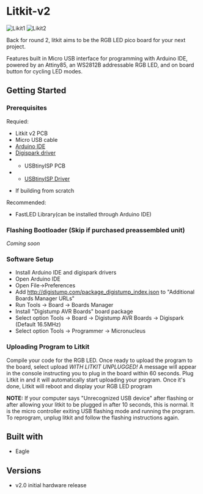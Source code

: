 # Litkit-v2

![Likit1](https://github.com/GameboxSystems/Litkit-v2/images/litkit1.jpg)
![Likit2](https://github.com/GameboxSystems/Litkit-v2/images/litkit2.jpg)

Back for round 2, litkit aims to be the RGB LED pico board for your next project.

Features built in Micro USB interface for programming with Arduino IDE, powered by an Attiny85, an WS2812B addressable RGB LED, and on board button for cycling LED modes.

## Getting Started

### Prerequisites

Requied:

- Litkit v2 PCB
- Micro USB cable
- [Arduino IDE](https://www.arduino.cc/en/software/)
- [Digispark driver](https://github.com/digistump/DigistumpArduino/releases/download/1.6.7/Digistump.Drivers.zip)
- * USBtinyISP PCB
- * [USBtinyISP Driver]()

* If building from scratch

Recommended:

- FastLED Library(can be installed through Arduino IDE)

### Flashing Bootloader (Skip if purchased preassembled unit)

*Coming soon*

### Software Setup

- Install Arduino IDE and digispark drivers
- Open Arduino IDE
- Open File->Preferences
- Add http://digistump.com/package_digistump_index.json to "Additional Boards Manager URLs"
- Run Tools -> Board -> Boards Manager
- Install "Digistump AVR Boards" board package
- Select option Tools -> Board -> Digistump AVR Boards -> Digispark (Default 16.5MHz)
- Select option Tools -> Programmer -> Micronucleus

### Uploading Program to Litkit

Compile your code for the RGB LED. Once ready to upload the program to the board, select upload *WITH LITKIT UNPLUGGED!* A message will appear in the console instructing you to plug in the board within 60 seconds. Plug Litkit in and it will automatically start uploading your program. Once it's done, Litkit will reboot and display your RGB LED program

**NOTE:** If your computer says "Unrecognized USB device" after flashing or after allowing your litkit to be plugged in after 10 seconds, this is normal. It is the micro controller exiting USB flashing mode and running the program. To reprogram, unplug litkit and follow the flashing instructions again.

## Built with

- Eagle

## Versions

- v2.0 initial hardware release

